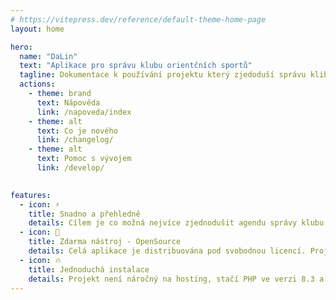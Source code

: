 ```yaml
---
# https://vitepress.dev/reference/default-theme-home-page
layout: home

hero:
  name: "DaLin"
  text: "Aplikace pro správu klubu orientčních sportů"
  tagline: Dokumentace k používání projektu který zjedoduší správu klibu oriantečních sportů.
  actions:
    - theme: brand
      text: Nápověda
      link: /napoveda/index
    - theme: alt
      text: Co je nového
      link: /changelog/
    - theme: alt
      text: Pomoc s vývojem
      link: /develop/
      

features:
  - icon: ⚡️
    title: Snadno a přehledně
    details: Cílem je co možná nejvíce zjednodušit agendu správy klubu orientačního běhu s využitím podpory v ORISu. Aplikace má již řadu automatizací a další se chystají.
  - icon: 🎉
    title: Zdarma nástroj - OpenSource
    details: Celá aplikace je distribuována pod svobodnou licencí. Projekt instalujte, používejte. Pokud budete chtít pomoci s vývoje, jsme vítání. Stačí se jen ozvat.
  - icon: 🔥  
    title: Jednoduchá instalace
    details: Projekt není náročný na hosting, stačí PHP ve verzi 8.3 a MySQL databázi verze 8.x. Nakoukněte do dokumentace jak projek vypadá. Za vyzkoušení nic nedáte.
---
```


